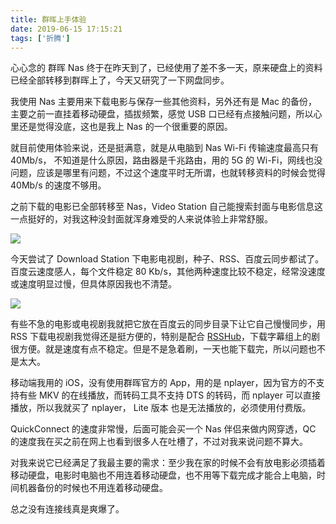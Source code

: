 ```yaml
---
title: 群晖上手体验
date: 2019-06-15 17:15:21
tags: ['折腾']
---
```


心心念的 群晖 Nas 终于在昨天到了，已经使用了差不多一天，原来硬盘上的资料已经全部转移到群晖上了，今天又研究了一下网盘同步。

我使用 Nas 主要用来下载电影与保存一些其他资料，另外还有是 Mac 的备份，主要之前一直挂着移动硬盘，插拔频繁，感觉 USB 口已经有点接触问题，所以心里还是觉得没底，这也是我上 Nas 的一个很重要的原因。

就目前使用体验来说，还是挺满意，就是从电脑到 Nas Wi-Fi 传输速度最高只有 40Mb/s， 不知道是什么原因，路由器是千兆路由，用的 5G 的 Wi-Fi，网线也没问题，应该是哪里有问题，不过这个速度平时无所谓，也就转移资料的时候会觉得 40Mb/s 的速度不够用。

之前下载的电影已全部转移至 Nas，Video Station 自己能搜索封面与电影信息这一点挺好的，对我这种没封面就浑身难受的人来说体验上非常舒服。

![](https://personal-1251959693.cos.ap-chengdu.myqcloud.com/2019-06-15-092813.png)

今天尝试了 Download Station 下电影电视剧，种子、RSS、百度云同步都试了。百度云速度感人，每个文件稳定 80 Kb/s，其他两种速度比较不稳定，经常没速度或速度明显过慢，但具体原因我也不清楚。

![](https://personal-1251959693.cos.ap-chengdu.myqcloud.com/2019-06-15-091953.png)

有些不急的电影或电视剧我就把它放在百度云的同步目录下让它自己慢慢同步，用 RSS 下载电视剧我觉得还是挺方便的，特别是配合 [RSSHub](https://github.com/DIYgod/RSSHub)，下载字幕组上的剧很方便。就是速度有点不稳定。但是不是急着刷，一天也能下载完，所以问题也不是太大。

移动端我用的 iOS，没有使用群晖官方的 App，用的是 nplayer，因为官方的不支持有些 MKV 的在线播放，而转码工具不支持 DTS 的转码，而 nplayer 可以直接播放，所以我就买了 nplayer， Lite 版本 也是无法播放的，必须使用付费版。

QuickConnect 的速度非常慢，后面可能会买一个 Nas 伴侣来做内网穿透，QC 的速度我在买之前在网上也看到很多人在吐槽了，不过对我来说问题不算大。

对我来说它已经满足了我最主要的需求：至少我在家的时候不会有放电影必须插着移动硬盘，电影时电脑也不用连着移动硬盘，也不用等下载完成才能合上电脑，时间机器备份的时候也不用连着移动硬盘。

总之没有连接线真是爽爆了。
